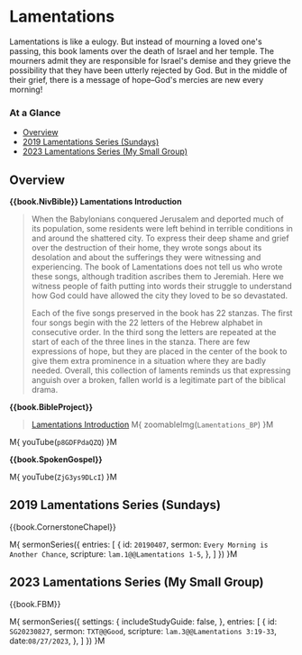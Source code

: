 # Lamentations

Lamentations is like a eulogy. But instead of mourning a loved one's
passing, this book laments over the death of Israel and her
temple. The mourners admit they are responsible for Israel's demise
and they grieve the possibility that they have been utterly rejected
by God. But in the middle of their grief, there is a message of
hope–God's mercies are new every morning!


### At a Glance

- [Overview](#overview)
- [2019 Lamentations Series (Sundays)](#2019-lamentations-series-sundays)
- [2023 Lamentations Series (My Small Group)](#2023-lamentations-series-my-small-group)

## Overview

**{{book.NivBible}} Lamentations Introduction**

> When the Babylonians conquered Jerusalem and deported much of its
> population, some residents were left behind in terrible conditions in
> and around the shattered city. To express their deep shame and grief
> over the destruction of their home, they wrote songs about its
> desolation and about the sufferings they were witnessing and
> experiencing. The book of Lamentations does not tell us who wrote
> these songs, although tradition ascribes them to Jeremiah. Here we
> witness people of faith putting into words their struggle to
> understand how God could have allowed the city they loved to be so
> devastated.
> 
> Each of the five songs preserved in the book has 22 stanzas. The first
> four songs begin with the 22 letters of the Hebrew alphabet in
> consecutive order. In the third song the letters are repeated at the
> start of each of the three lines in the stanza. There are few
> expressions of hope, but they are placed in the center of the book to
> give them extra prominence in a situation where they are badly
> needed. Overall, this collection of laments reminds us that expressing
> anguish over a broken, fallen world is a legitimate part of the
> biblical drama.


**{{book.BibleProject}}**

> [Lamentations Introduction](https://bibleproject.com/explore/video/lamentations/)
M{ zoomableImg(`Lamentations_BP`) }M

M{ youTube(`p8GDFPdaQZQ`) }M


**{{book.SpokenGospel}}**

M{ youTube(`ZjG3ys9DLcI`) }M



## 2019 Lamentations Series (Sundays)

{{book.CornerstoneChapel}}

M{ sermonSeries({
  entries: [
    { id: `20190407`, sermon: `Every Morning is Another Chance`, scripture: `lam.1@@Lamentations 1-5`, },
  ]
}) }M



## 2023 Lamentations Series (My Small Group)

{{book.FBM}}

M{ sermonSeries({
  settings: {
    includeStudyGuide: false,
  },
  entries: [
    { id: `SG20230827`, sermon: `TXT@@Good`, scripture: `lam.3@@Lamentations 3:19-33`, date:`08/27/2023`, },
  ]
}) }M
